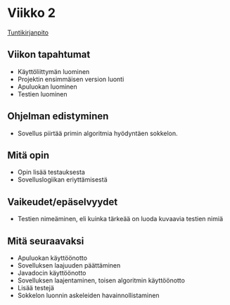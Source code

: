 # Viikko 2

[Tuntikirjanpito](./tuntikirjanpito.md)

## Viikon tapahtumat

* Käyttöliittymän luominen
* Projektin ensimmäisen version luonti
* Apuluokan luominen
* Testien luominen


## Ohjelman edistyminen

* Sovellus piirtää primin algoritmia hyödyntäen sokkelon.

## Mitä opin

* Opin lisää testauksesta
* Sovelluslogiikan eriyttämisestä

## Vaikeudet/epäselvyydet

* Testien nimeäminen, eli kuinka tärkeää on luoda kuvaavia testien nimiä


## Mitä seuraavaksi

* Apuluokan käyttöönotto
* Sovelluksen laajuuden päättäminen
* Javadocin käyttöönotto
* Sovelluksen laajentaminen, toisen algoritmin käyttöönotto
* Lisää testejä
* Sokkelon luonnin askeleiden havainnollistaminen 